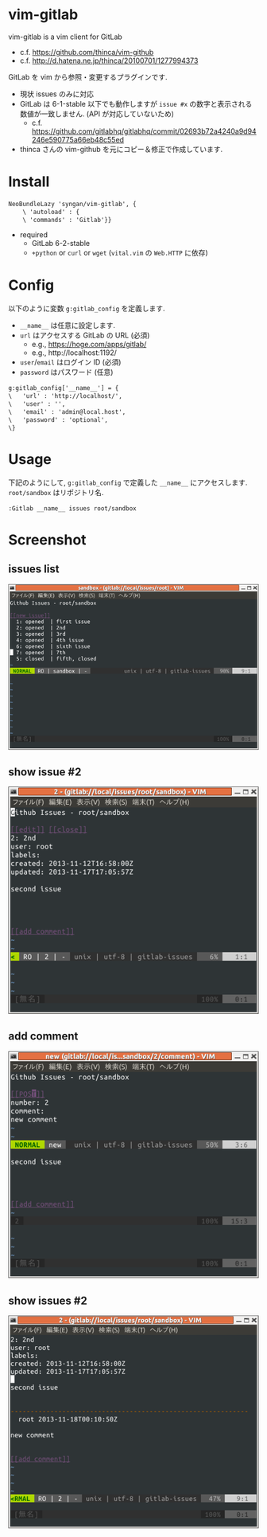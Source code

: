 # vim-gitlab

vim-gitlab is a vim client for GitLab

* c.f. https://github.com/thinca/vim-github
* c.f. http://d.hatena.ne.jp/thinca/20100701/1277994373


GitLab を vim から参照・変更するプラグインです.
- 現状 issues のみに対応
- GitLab は 6-1-stable 以下でも動作しますが `issue #x` の数字と表示される数値が一致しません.
(API が対応していないため)
    - c.f. https://github.com/gitlabhq/gitlabhq/commit/02693b72a4240a9d94246e590775a66eb48c55ed
- thinca さんの vim-github を元にコピー＆修正で作成しています. 

# Install

```vim
NeoBundleLazy 'syngan/vim-gitlab', {
    \ 'autoload' : {
    \ 'commands' : 'Gitlab'}}
```

- required 
    - GitLab 6-2-stable
    - `+python` or `curl` or `wget` (`vital.vim` の `Web.HTTP` に依存)


# Config

以下のように変数 `g:gitlab_config` を定義します.
- `__name__` は任意に設定します.
- `url` はアクセスする GitLab の URL (必須)
    - e.g., https://hoge.com/apps/gitlab/
    - e.g., http://localhost:1192/
- `user`/`email` はログイン ID (必須)
- `password` はパスワード (任意)


```vim
g:gitlab_config['__name__'] = {
\	'url' : 'http://localhost/',
\	'user' : '',
\	'email' : 'admin@local.host',
\	'password' : 'optional',
\}
```
# Usage

下記のようにして, `g:gitlab_config` で定義した `__name__` にアクセスします.
`root/sandbox` はリポジトリ名.

```vim
:Gitlab __name__ issues root/sandbox
```

# Screenshot

## issues list
![Issues LIST](./img/issues_list.png)

## show issue #2
![Issues LIST](./img/issue2.png)

## add comment
![Issues LIST](./img/issue2c.png)

## show issues #2
![Issues LIST](./img/issue2c2.png)
